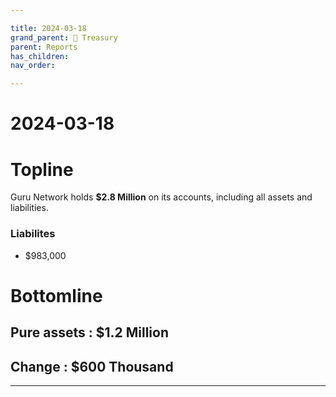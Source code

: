 ```yaml
---

title: 2024-03-18
grand_parent: 👑 Treasury
parent: Reports
has_children:
nav_order:

---
```


# 2024-03-18
>

# Topline
Guru Network holds **$2.8 Million** on its accounts, including all assets and liabilities.

### Liabilites
- $983,000

# Bottomline
## Pure assets : **$1.2 Million**
## Change : **$600 Thousand**


----
